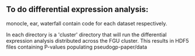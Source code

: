 ## To do differential expression analysis:

monocle, ear, waterfall contain code for each dataset respectively.

In each directory is a 'cluster' directory that will run the differential expression analysis distributed
across the FGU cluster. This results in HDF5 files containing P-values populating pseudogp-paper/data